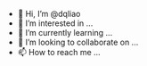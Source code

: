 - 👋 Hi, I’m @dqliao
- 👀 I’m interested in ...
- 🌱 I’m currently learning ...
- 💞️ I’m looking to collaborate on ...
- 📫 How to reach me ...

<!---
dqliao/dqliao is a ✨ special ✨ repository because its `README.md` (this file) appears on your GitHub profile.
You can click the Preview link to take a look at your changes.
--->
